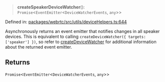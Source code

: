 > **createSpeakerDeviceWatcher**(): `Promise`\<`EventEmitter`\<`DeviceWatcherEvents`, `any`\>\>

Defined in: [packages/webrtc/src/utils/deviceHelpers.ts:644](https://github.com/signalwire/signalwire-js/blob/52fa77b6c8db68f4c99b30b3776f45a4309e15bf/packages/webrtc/src/utils/deviceHelpers.ts#L644)

Asynchronously returns an event emitter that notifies changes in all speaker
devices. This is equivalent to calling
`createDeviceWatcher({ targets: ['speaker'] })`, so refer to
[createDeviceWatcher](createDeviceWatcher.md) for additional information about the returned
event emitter.

## Returns

`Promise`\<`EventEmitter`\<`DeviceWatcherEvents`, `any`\>\>

